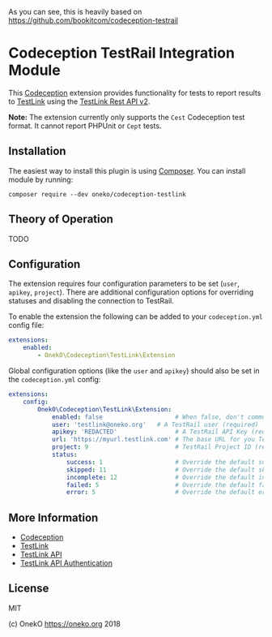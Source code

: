 As you can see, this is heavily based on https://github.com/bookitcom/codeception-testrail

# Codeception TestRail Integration Module

This [Codeception](https://codeception.com) extension provides functionality for tests to report results to
[TestLink](http://testlink.org/) using the [TestLink Rest API v2](https://github.com/TestLinkOpenSourceTRMS/testlink-code/tree/testlink_1_9/lib/api/rest/v2).

**Note:** The extension currently only supports the `Cest` Codeception test format.  It cannot report PHPUnit or `Cept`
tests.

## Installation

The easiest way to install this plugin is using [Composer](https://getcomposer.org/).  You can install module
by running:

```
composer require --dev oneko/codeception-testlink
```

## Theory of Operation
TODO

## Configuration

The extension requires four configuration parameters to be set (`user`, `apikey`, `project`).  There are additional
configuration options for overriding statuses and disabling the connection to TestRail.

To enable the extension the following can be added to your `codeception.yml` config file:

```yaml
extensions:
    enabled:
        - OnekO\Codeception\TestLink\Extension
```

Global configuration options (like the `user` and `apikey`) should also be set in the `codeception.yml` config:

```yaml
extensions:
    config:
        OnekO\Codeception\TestLink\Extension:
            enabled: false                    # When false, don't communicate with TestRail (optional; default: true)
            user: 'testlink@oneko.org'   # A TestRail user (required)
            apikey: 'REDACTED'                # A TestRail API Key (required)
	  		url: 'https://myurl.testlink.com' # The base URL for you TestRail Instance
            project: 9                        # TestRail Project ID (required)
            status:
                success: 1                    # Override the default success status (optional)
                skipped: 11                   # Override the default skipped status (optional)
                incomplete: 12                # Override the default incomplete status (optional)
                failed: 5                     # Override the default failed status (optional)
                error: 5                      # Override the default error status (optional)
```

## More Information

* [Codeception](https://codeception.com)
* [TestLink](https://http://testlink.org/)
* [TestLink API](https://github.com/TestLinkOpenSourceTRMS/testlink-code/tree/testlink_1_9/lib/api/rest/v2)
* [TestLink API Authentication](https://docs.google.com/document/d/12jp8pVrgCFdH90S2FLvz6iXfePLZbr11Tv1PqYAXwiA/edit#)

## License

MIT

(c) OnekO https://oneko.org 2018

